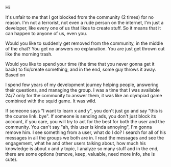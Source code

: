 Hi

It's unfair to me that I got blocked from the community (2 times) for no reason. I'm not a terrorist, not even a rude person on the internet, I'm just a developer, like every one of us that likes to create stuff. So it means that it can happen to anyone of us, even you.

Would you like to suddenly get removed from the community, in the middle of the chat? You get no answers no explanation. You are just get thrown out like the morning trash.

Would you like to spend your time (the time that you never gonna get it back) to fix/create something, and in the end, some guy throws it away. Based on 

I spend few years of my development journey helping people, answering their questions, and managing the group. I was a time that I was available 24/7 only for the community to answer them, it was like an olympiad game combined with the squid game. It was wild.

If someone says "I want to learn x and y", you don't just go and say "this is the course link. bye". If someone is sending ads, you don't just block its account, if you care, you will try to act for the best for both the user and the community. You can't say "ah, this user is kinda annoying", I'm gonna remove him. I see something from a user, what do I do? I search for all of his messages in all the groups we both are in. I read the messages and see the engagement, what he and other users talking about, how much his knowledge is about x and y topic, I analyze so many stuff and in the end, there are some options (remove, keep, valuable, need more info, she is cute).
